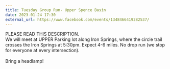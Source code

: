 ```yaml
---
title: Tuesday Group Run- Upper Spence Basin
date: 2023-01-24 17:30
external_url: https://www.facebook.com/events/1348466419282537/
---
```

PLEASE READ THIS DESCRIPTION. <br>
  We will meet at UPPER Parking lot along Iron Springs, where the circle trail crosses the Iron Springs at 5&#58;30pm. Expect 4-6 miles. No drop run (we stop for everyone at every intersection). <br>
  <br>
  Bring a headlamp!<br>
  <br>
  
